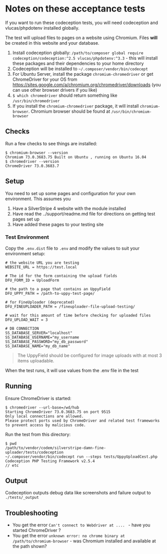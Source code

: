 # Notes on these acceptance tests

If you want to run these codeception tests, you will need codeception and vlucas/phpdotenv installed globally.

The test will upload files to pages on a website using Chromium. Files **will** be created in this website and your database.


1. Install codeception globally: ```/path/to/composer global require codeception/codeception:^2.5 vlucas/phpdotenv:^3.3``` - this will install these packages and their dependencies to your home directory
2. Codeception will be installed to ```~/.composer/vendor/bin/codecept```
3. For Ubuntu Server, install the package ```chromium-chromedriver``` or get ChromeDriver for your OS from https://sites.google.com/a/chromium.org/chromedriver/downloads (you can use other browser drivers if you like)
4. ```$ which chromedriver``` should return something like ```/usr/bin/chromedriver```
5. If you install the ```chromium-chromedriver``` package, it will install ```chromium-browser```. Chromium browser should be found at ```/usr/bin/chromium-browser```

## Checks

Run a few checks to see things are installed:

```
$ chromium-browser --version
Chromium 73.0.3683.75 Built on Ubuntu , running on Ubuntu 16.04
$ chromedriver --version
ChromeDriver 73.0.3683.7
```

## Setup

You need to set up some pages and configuration for your own environment. This assumes you
1. Have a SilverStripe 4 website with the module installed
2. Have read the ../support/readme.md file for directions on getting test pages set up
3. Have added these pages to your testing site

### Test Environment

Copy the ```.env.dist``` file to ```.env``` and modify the values to suit your environment setup:
```
# the website URL you are testing
WEBSITE_URL = https://test.local

# The id for the form containing the upload fields
DFU_FORM_ID = UploadForm

# the path to a page that contains an UppyField
DFU_UPPY_PATH = /path-to-uppy-test-page/

# for FineUploader (deprecated)
DFU_FINEUPLOADER_PATH = /fineuploader-file-upload-testing/

# wait for this amount of time before checking for uploaded files
DFU_UPLOAD_WAIT = 3

# DB CONNECTION
SS_DATABASE_SERVER="localhost"
SS_DATABASE_USERNAME="my_username
SS_DATABASE_PASSWORD="my_db_password"
SS_DATABASE_NAME="my_db_name"
```

> The UppyField should be configured for image uploads with at most 3 items uploadable.

When the test runs, it will use values from the .env file in the test

## Running

Ensure ChromeDriver is started:
```
$ chromedriver --url-base=/wd/hub
Starting ChromeDriver 73.0.3683.75 on port 9515
Only local connections are allowed.
Please protect ports used by ChromeDriver and related test frameworks to prevent access by malicious code.
```

Run the test from this directory:

```
$ pwd
/path/to/vendor/codem/silverstripe-damn-fine-uploader/tests/codeception
~/.composer/vendor/bin/codecept run --steps tests/UppyUploadCest.php
Codeception PHP Testing Framework v2.5.4
// etc
```

## Output

Codeception outputs debug data like screenshots and failure output to ```./tests/_output```

## Troubleshooting

+ You get the error ```Can't connect to Webdriver at .... ``` - have you started ChromeDriver ?
+ You get the error ```unknown error: no chrome binary at /path/to/chromium-browser``` - was Chromium installed and available at the path shown?
